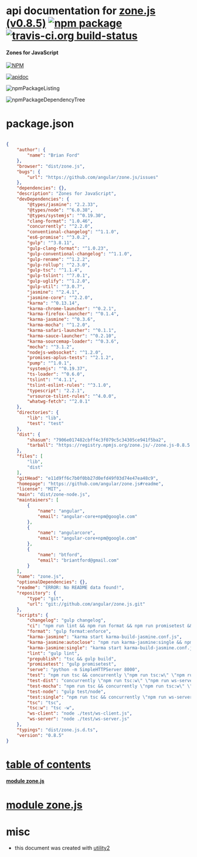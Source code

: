 # api documentation for  [zone.js (v0.8.5)](https://github.com/angular/zone.js#readme)  [![npm package](https://img.shields.io/npm/v/npmdoc-zone.js.svg?style=flat-square)](https://www.npmjs.org/package/npmdoc-zone.js) [![travis-ci.org build-status](https://api.travis-ci.org/npmdoc/node-npmdoc-zone.js.svg)](https://travis-ci.org/npmdoc/node-npmdoc-zone.js)
#### Zones for JavaScript

[![NPM](https://nodei.co/npm/zone.js.png?downloads=true)](https://www.npmjs.com/package/zone.js)

[![apidoc](https://npmdoc.github.io/node-npmdoc-zone.js/build/screenCapture.buildNpmdoc.browser._2Fhome_2Ftravis_2Fbuild_2Fnpmdoc_2Fnode-npmdoc-zone.js_2Ftmp_2Fbuild_2Fapidoc.html.png)](https://npmdoc.github.io/node-npmdoc-zone.js/build/apidoc.html)

![npmPackageListing](https://npmdoc.github.io/node-npmdoc-zone.js/build/screenCapture.npmPackageListing.svg)

![npmPackageDependencyTree](https://npmdoc.github.io/node-npmdoc-zone.js/build/screenCapture.npmPackageDependencyTree.svg)



# package.json

```json

{
    "author": {
        "name": "Brian Ford"
    },
    "browser": "dist/zone.js",
    "bugs": {
        "url": "https://github.com/angular/zone.js/issues"
    },
    "dependencies": {},
    "description": "Zones for JavaScript",
    "devDependencies": {
        "@types/jasmine": "2.2.33",
        "@types/node": "^6.0.38",
        "@types/systemjs": "^0.19.30",
        "clang-format": "1.0.46",
        "concurrently": "^2.2.0",
        "conventional-changelog": "^1.1.0",
        "es6-promise": "^3.0.2",
        "gulp": "^3.8.11",
        "gulp-clang-format": "^1.0.23",
        "gulp-conventional-changelog": "^1.1.0",
        "gulp-rename": "^1.2.2",
        "gulp-rollup": "^2.3.0",
        "gulp-tsc": "^1.1.4",
        "gulp-tslint": "^7.0.1",
        "gulp-uglify": "^1.2.0",
        "gulp-util": "^3.0.7",
        "jasmine": "^2.4.1",
        "jasmine-core": "^2.2.0",
        "karma": "^0.13.14",
        "karma-chrome-launcher": "^0.2.1",
        "karma-firefox-launcher": "^0.1.4",
        "karma-jasmine": "^0.3.6",
        "karma-mocha": "^1.2.0",
        "karma-safari-launcher": "^0.1.1",
        "karma-sauce-launcher": "^0.2.10",
        "karma-sourcemap-loader": "^0.3.6",
        "mocha": "^3.1.2",
        "nodejs-websocket": "^1.2.0",
        "promises-aplus-tests": "^2.1.2",
        "pump": "^1.0.1",
        "systemjs": "^0.19.37",
        "ts-loader": "^0.6.0",
        "tslint": "^4.1.1",
        "tslint-eslint-rules": "^3.1.0",
        "typescript": "2.2.1",
        "vrsource-tslint-rules": "^4.0.0",
        "whatwg-fetch": "^2.0.1"
    },
    "directories": {
        "lib": "lib",
        "test": "test"
    },
    "dist": {
        "shasum": "7906e017482cbff4c3f079c5c34305ce941f5ba2",
        "tarball": "https://registry.npmjs.org/zone.js/-/zone.js-0.8.5.tgz"
    },
    "files": [
        "lib",
        "dist"
    ],
    "gitHead": "e11d9ff6c7b0f0bb27d0efd49f03d74e47ea48c9",
    "homepage": "https://github.com/angular/zone.js#readme",
    "license": "MIT",
    "main": "dist/zone-node.js",
    "maintainers": [
        {
            "name": "angular",
            "email": "angular-core+npm@google.com"
        },
        {
            "name": "angularcore",
            "email": "angular-core+npm@google.com"
        },
        {
            "name": "btford",
            "email": "briantford@gmail.com"
        }
    ],
    "name": "zone.js",
    "optionalDependencies": {},
    "readme": "ERROR: No README data found!",
    "repository": {
        "type": "git",
        "url": "git://github.com/angular/zone.js.git"
    },
    "scripts": {
        "changelog": "gulp changelog",
        "ci": "npm run lint && npm run format && npm run promisetest && npm run test:single && npm run test-node",
        "format": "gulp format:enforce",
        "karma-jasmine": "karma start karma-build-jasmine.conf.js",
        "karma-jasmine:autoclose": "npm run karma-jasmine:single && npm run ws-client",
        "karma-jasmine:single": "karma start karma-build-jasmine.conf.js --single-run",
        "lint": "gulp lint",
        "prepublish": "tsc && gulp build",
        "promisetest": "gulp promisetest",
        "serve": "python -m SimpleHTTPServer 8000",
        "test": "npm run tsc && concurrently \"npm run tsc:w\" \"npm run ws-server\" \"npm run karma-jasmine\"",
        "test-dist": "concurrently \"npm run tsc:w\" \"npm run ws-server\" \"karma start karma-dist-jasmine.conf.js\"",
        "test-mocha": "npm run tsc && concurrently \"npm run tsc:w\" \"npm run ws-server\" \"karma start karma-build-mocha.conf.js\"",
        "test-node": "gulp test/node",
        "test:single": "npm run tsc && concurrently \"npm run ws-server\" \"npm run karma-jasmine:autoclose\"",
        "tsc": "tsc",
        "tsc:w": "tsc -w",
        "ws-client": "node ./test/ws-client.js",
        "ws-server": "node ./test/ws-server.js"
    },
    "typings": "dist/zone.js.d.ts",
    "version": "0.8.5"
}
```



# <a name="apidoc.tableOfContents"></a>[table of contents](#apidoc.tableOfContents)

#### [module zone.js](#apidoc.module.zone.js)



# <a name="apidoc.module.zone.js"></a>[module zone.js](#apidoc.module.zone.js)



# misc
- this document was created with [utility2](https://github.com/kaizhu256/node-utility2)
